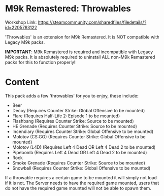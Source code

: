 # M9k Remastered: Throwables

Workshop Link: https://steamcommunity.com/sharedfiles/filedetails/?id=2205783122

'Throwables' is an extension for M9k Remastered. It is NOT compatible with Legacy M9k packs.

**IMPORTANT**: M9k Remastered is required and incompatible with Legacy M9k packs. It is absolutely required to uninstall ALL non-M9k Remastered packs for this to function properly!

# Content

This pack adds a few 'throwables' for you to enjoy, these include:
- Beer
- Decoy (Requires Counter Strike: Global Offensive to be mounted)
- Flare (Requires Half-Life 2: Episode 1 to be mounted)
- Flashbang (Requires Counter Strike: Source to be mounted)
- HE Grenade (Requires Counter Strike: Source to be mounted)
- Incendiary (Requires Counter Strike: Global Offensive to be mounted)
- Molotov (CS:GO) (Requires Counter Strike: Global Offensive to be mounted)
- Molotov (L4D) (Requires Left 4 Dead OR Left 4 Dead 2 to be mounted)
- Pipebomb (Requires Left 4 Dead OR Left 4 Dead 2 to be mounted)
- Rock
- Smoke Grenade (Requires Counter Strike: Source to be mounted)
- Snowball (Requires Counter Strike: Global Offensive to be mounted)

If a throwable requires a certain game to be mounted it will simply not load if it is not. The Server needs to have the required game mounted, users that do not have the required game mounted will not be able to spawn them.

